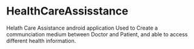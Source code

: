 # HealthCareAssisstance
Helath Care Assistance android application
Used to Create a communciation medium between Doctor and Patient, and able to access different health information.
